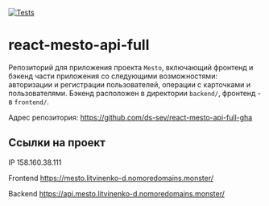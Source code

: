 [![Tests](https://github.com/yandex-praktikum/react-mesto-api-full-gha/actions/workflows/tests.yml/badge.svg)](https://github.com/yandex-praktikum/react-mesto-api-full-gha/actions/workflows/tests.yml)
# react-mesto-api-full
Репозиторий для приложения проекта `Mesto`, включающий фронтенд и бэкенд части приложения со следующими возможностями: авторизации и регистрации пользователей, операции с карточками и пользователями. Бэкенд расположен в директории `backend/`, фронтенд - в `frontend/`. 

Адрес репозитория: https://github.com/ds-sev/react-mesto-api-full-gha

## Ссылки на проект

IP 158.160.38.111

Frontend <https://mesto.litvinenko-d.nomoredomains.monster/>

Backend <https://api.mesto.litvinenko-d.nomoredomains.monster/>

